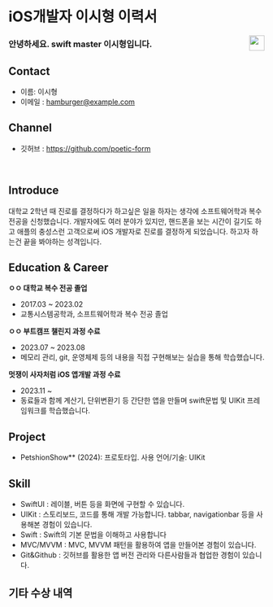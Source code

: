 # iOS개발자 이시형 이력서

<img src="https://github.com/APP-iOS4/APP-iOS4.github.io/assets/94823065/1f4dd6ec-e245-4811-9c8d-48765c2b4459" align='right' width="30">

### 안녕하세요. swift master 이시형입니다.

## Contact
- 이름: 이시형
- 이메일 : hamburger@example.com

## Channel
- 깃허브 : https://github.com/poetic-form
  
</br>

## Introduce

대학교 2학년 때 진로를 결정하다가 하고싶은 일을 하자는 생각에 소프트웨어학과 복수전공을 신청했습니다. 개발자에도 여러 분야가 있지만, 핸드폰을 보는 시간이 길기도 하고 애플의 충성스런 고객으로써 iOS 개발자로 진로를 결정하게 되었습니다. 하고자 하는건 끝을 봐야하는 성격입니다.

## Education & Career

__ㅇㅇ 대학교 복수 전공 졸업__
- 2017.03 ~ 2023.02
- 교통시스템공학과, 소프트웨어학과 복수 전공 졸업

__ㅇㅇ 부트캠프 챌린지 과정 수료__
- 2023.07 ~ 2023.08
- 메모리 관리, git, 운영체제 등의 내용을 직접 구현해보는 실습을 통해 학습했습니다.

__멋쟁이 사자처럼  iOS 앱개발 과정 수료__
- 2023.11 ~
- 동료들과 함께 계산기, 단위변환기 등 간단한 앱을 만들며 swift문법 및 UIKit 프레임워크를 학습했습니다.

## Project
- PetshionShow** (2024): 프로토타입. 사용 언어/기술: UIKit

##  Skill
- SwiftUI : 레이블, 버튼 등을 화면에 구현할 수 있습니다.
- UIKit : 스토리보드, 코드를 통해 개발 가능합니다. tabbar, navigationbar 등을 사용해본 경험이 있습니다.
- Swift : Swift의 기본 문법을 이해하고 사용합니다
- MVC/MVVM : MVC, MVVM 패턴을 활용하여 앱을 만들어본 경험이 있습니다.
- Git&Github : 깃허브를 활용한 앱 버전 관리와 다른사람들과 협업한 경험이 있습니다.

## 기타 수상 내역

